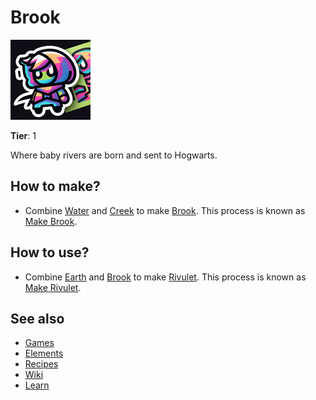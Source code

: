# Brook

![](../images/item.brook.png)

**Tier**: 1

Where baby rivers are born and sent to Hogwarts.

## How to make?

* Combine [Water](/wiki/elements/water) and [Creek](/wiki/elements/creek) to make [Brook](/wiki/elements/brook). This process is known as [Make Brook](/wiki/recipes/make-brook).

## How to use?

* Combine [Earth](/wiki/elements/earth) and [Brook](/wiki/elements/brook) to make [Rivulet](/wiki/elements/rivulet). This process is known as [Make Rivulet](/wiki/recipes/make-rivulet).

## See also

* [Games](/wiki/games)
* [Elements](/wiki/elements)
* [Recipes](/wiki/recipes)
* [Wiki](/wiki/index)
* [Learn](/learn/index)